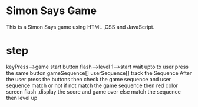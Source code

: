 # Simon Says Game
This is a Simon Says game using HTML ,CSS and JavaScript.

# step
keyPress-->game start
button flash-->level 1-->start
wait upto to user press the same button
gameSequence[]
userSequence[]
track the Sequence
After the user press the buttons then check the game sequence and user sequence match or not 
if not match the game sequence then
red color screen flash ,display the score and game over
else match the sequence then
level up


